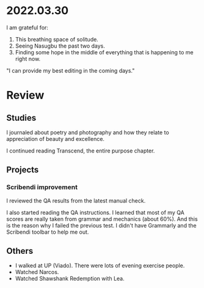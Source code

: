 # 2022.03.30

I am grateful for:

1. This breathing space of solitude.
2. Seeing Nasugbu the past two days.
3. Finding some hope in the middle of everything that is happening to me right now.

"I can provide my best editing in the coming days."

# Review

## Studies

I journaled about poetry and photography and how they relate to appreciation of beauty and excellence.

I continued reading Transcend, the entire purpose chapter.

## Projects

### Scribendi improvement

I reviewed the QA results from the latest manual check.

I also started reading the QA instructions. I learned that most of my QA scores are really taken from grammar and mechanics (about 60%). And this is the reason why I failed the previous test. I didn't have Grammarly and the Scribendi toolbar to help me out.

## Others

- I walked at UP (Viado). There were lots of evening exercise people.
- Watched Narcos.
- Watched Shawshank Redemption with Lea.

